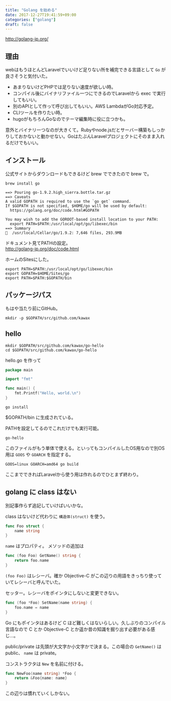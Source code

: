 ```yaml
---
title: "Golang を始める"
date: 2017-12-27T19:41:59+09:00
categories: ["golang"]
draft: false
---
```


http://golang-jp.org/

## 理由
webはもうほとんどLaravelでいいけど足りない所を補完できる言語として `Go` が良さそうと気付いた。

- あまりないけどPHPでは足りない速度が欲しい時。
- コンパイル後にバイナリファイル一つにできるのでLaravelから exec で実行してもいい。
- 別のAPIとして作って呼び出してもいい。AWS LambdaがGo対応予定。
- CLIツールを作りたい時。
- hugoがもちろんGoなのでテーマ編集時に役に立つかも。

意外とバイナリ一つなのが大きくて。Rubyやnode.jsだとサーバー構築もしっかりしておかないと動かせない。GoはたぶんLaravelプロジェクトにそのまま入れるだけでもいい。

## インストール
公式サイトからダウンロードもできるけど brew でできたので brew で。

```
brew install go
```

```
==> Pouring go-1.9.2.high_sierra.bottle.tar.gz
==> Caveats
A valid GOPATH is required to use the `go get` command.
If $GOPATH is not specified, $HOME/go will be used by default:
  https://golang.org/doc/code.html#GOPATH

You may wish to add the GOROOT-based install location to your PATH:
  export PATH=$PATH:/usr/local/opt/go/libexec/bin
==> Summary
🍺  /usr/local/Cellar/go/1.9.2: 7,646 files, 293.9MB
```

ドキュメント見てPATHの設定。  
http://golang-jp.org/doc/code.html

ホームのSitesにした。

```
export PATH=$PATH:/usr/local/opt/go/libexec/bin
export GOPATH=$HOME/Sites/go
export PATH=$PATH:$GOPATH/bin
```

## パッケージパス
もはや当たり前にGitHub。

```
mkdir -p $GOPATH/src/github.com/kawax
```

## hello

```
mkdir $GOPATH/src/github.com/kawax/go-hello
cd $GOPATH/src/github.com/kawax/go-hello
```

hello.go を作って

```go
package main

import "fmt"

func main() {
	fmt.Printf("Hello, world.\n")
}
```

```
go install
```

$GOPATH/bin に生成されている。

PATHを設定してるのでこれだけでも実行可能。

```
go-hello
```

このファイルがもう単体で使える。といってもコンパイルしたOS用なので別OS用は `GOOS` や `GOARCH` を指定する。

```
GOOS=linux GOARCH=amd64 go build
```

ここまでできればLaravelから使う用は作れるのでひとまず終わり。

## golang に class はない
別記事作らず追記していけばいいかな。

class はないけど代わりに `構造体(struct)` を使う。

```go
func Foo struct {
    name string
}
```

`name` はプロパティ。
メソッドの追加は

```go
func (foo Foo) GetName() string {
    return foo.name
}
```

`(foo Foo)` はレシーバ。確か Objective-C がこの辺りの用語をきっちり使っていてレシーバと呼んでいた。


セッター。レシーバをポインタにしないと変更できない。

```go
func (foo *Foo) SetName(name string) {
    foo.name = name
}
```

Go にもポインタはあるけど C ほど難しくはないらしい。久しぶりのコンパイル言語なので C とか Objective-C とか遥か昔の知識を掘り出す必要がある感じ…。

public/private は先頭が大文字か小文字かで決まる。この場合の `GetName()` は public、 `name` は private。

コンストラクタは `New` を名前に付ける。
```go
func NewFoo(name string) *Foo {
    return &Foo{name: name}
}
```

この辺りは慣れていくしかない。
